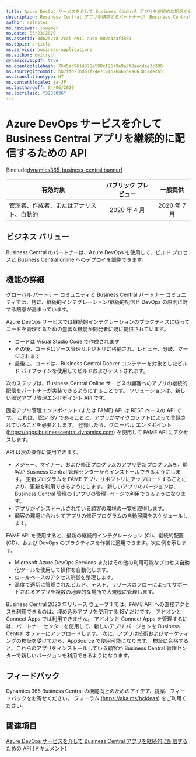 ```yaml
---
title: Azure DevOps サービスを介して Business Central アプリを継続的に配信するための API
description: Business Central アプリを構築するパートナーが、Business Central Online の顧客にアプリを継続的に配信できるようにします。 パートナーは新しい API と Azure DevOps サービスを使用して、アプリを管理し、リリースのステップを調整します。
author: relnotes
ms.reviewer: jswymer
ms.date: 03/23/2020
ms.assetid: 3d625248-2ccb-e911-a968-000d3a4f3883
ms.topic: article
ms.service: business-applications
ms.author: dmitrych
dynamics365pdf: true
ms.openlocfilehash: 7645ad9614378e598cf26a9e9a7f8eec4ee3c390
ms.sourcegitcommit: bb7ffd21bd61f24e7174b76465b9a6630c7decb5
ms.translationtype: HT
ms.contentlocale: ja-JP
ms.lasthandoff: 04/06/2020
ms.locfileid: "3233036"
---
```

# <a name="api-for-continuous-delivery-of-the-business-central-apps-via-azure-devops-services"></a>Azure DevOps サービスを介して Business Central アプリを継続的に配信するための API
[!include[dynamics365-business-central banner](../includes/dynamics365-business-central.md)]

| 有効対象    |  パブリック プレビュー | 一般提供 | 
| ---------- | :----------: |:----------: |
|管理者、作成者、またはアナリスト、自動的|2020 年 4 月| 2020 年 7 月|


## <a name="business-value"></a>ビジネス バリュー
<!-- bv start -->
Business Central のパートナーは、Azure DevOps を使用して、ビルド プロセスと Business Central online へのデプロイを調整できます。
<!-- bv end -->



## <a name="feature-details"></a>機能の詳細
<!--feature detail start -->
グローバル パートナー コミュニティと Business Central パートナー コミュニティでは、特に、継続的インテグレーション/継続的配信と DevOps の原則に対する熱意が高まっています。

Azure DevOps サービスでは継続的インテグレーションのプラクティスに従ってコードを管理するための豊富な機能が開発者に既に提供されています。

- コードは Visual Studio Code で作成されます
- その後、コードはソース管理リポジトリに格納され、レビュー、分岐、マージされます
- 最後に、コードは、Business Central Docker コンテナーを対象としたビルド パイプラインを使用してビルドおよびテストされます。

次のステップは、Business Central Online サービスの顧客へのアプリの継続的配信をパートナーが実装できるようにすることです。  ソリューションは、新しい固定アプリ管理エンドポイント API です。

固定アプリ管理エンドポイント (または FAME) API は REST ベースの API です。 これは、認定 ISV であることと、アプリがマイクロソフトによって登録されていることを必要とします。 登録したら、グローバル エンドポイント (https://apps.businesscentral.dynamics.com) を使用して FAME API にアクセスします。

API は次の操作に使用できます。

- メジャー、マイナー、および修正プログラムのアプリ更新プログラムを、顧客が Business Central 管理センターからインストールできるようにします。 更新プログラムを FAME アプリ リポジトリにアップロードすることにより、更新を利用できるようにします。 新しいアプリのバージョンは、Business Central 管理の [アプリの管理] ページで利用できるようになります。
- アプリがインストールされている顧客の環境の一覧を取得します。
- 顧客の環境に合わせてアプリの修正プログラムの自動展開をスケジュールします。

FAME API を使用すると、最新の継続的インテグレーション (CI)、継続的配置 (CD)、および DevOps のプラクティスを作業に適用できます。次に例を示します。

- Microsoft Azure DevOps Services またはその他の利用可能なプロセス自動化ツールを使用して操作を自動化します。
- ロールベースのアクセス制御を整理します。
- 高度で適切に管理されたビルド、テスト、リリースのフローによってサポートされるアプリを複数の地理的な場所で大規模に管理します。

Business Central 2020 年リリース ウェーブ 1 では、FAME API への直接アクセスを利用できるのは、埋め込みアプリを使用する ISV だけです。 アドオンと Connect Apps では利用できません。 アドオンと Connect Apps を管理するには、パートナー センターを使用して、新しいアプリ バージョンを Business Central オファーにアップロードします。 次に、アプリは技術およびマーケティングの検証を受けてから、AppSource で使用可能になります。 検証に合格すると、これらのアプリをインストールしている顧客が Business Central 管理センターで新しいバージョンを利用できるようになります。
<!--feature detail end -->





## <a name="tell-us-what-you-think"></a>フィードバック
Dynamics 365 Business Central の機能向上のためのアイデア、提案、フィードバックをお寄せください。 フォーラム (https://aka.ms/bcideas) をご利用ください。




## <a name="see-also"></a>関連項目


<!--docs start-->
[Azure DevOps サービスを介して Business Central アプリを継続的に配信するための API](https://docs.microsoft.com/dynamics365/business-central/dev-itpro/administration/fame/fame-api) (ドキュメント)
<!--docs end-->

